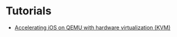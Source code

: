 # Tutorials

* [Accelerating iOS on QEMU with hardware virtualization (KVM)](https://alephsecurity.com/2020/07/19/xnu-qemu-kvm/)